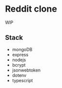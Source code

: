 # Reddit clone
WIP

## Stack
- mongoDB 
- express
- nodejs
- bcrypt
- jsonwebtoken
- dotenv
- typescript
